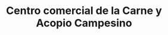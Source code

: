 ---
title: "Centro comercial de la Carne y Acopio Campesino"
url: /sopetran/centro-comercial-de-la-carne-y-acopio-campesino/
shop: centro comercial
---